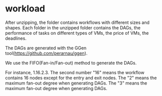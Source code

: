 # workload

After unzipping, the folder contains workflows with different sizes and shapes. Each folder in the unzipped folder contains the DAGs, the performance of tasks on different types of VMs, the price of VMs, the deadlines. 

The DAGs are generated with the GGen tool(https://github.com/perarnau/ggen). 

We use the FIFO(Fan-in/Fan-out) method to generate the DAGs. 

For instance, 1.16.2.3. The second number "16" means the workflow contains 16 nodes except for the entry and exit nodes. The "2" means the maximum fan-out degree when generating DAGs. The "3" means the maximum fan-out degree when generating DAGs.


